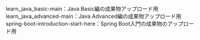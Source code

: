 learn_java_basic-main：Java Basic編の成果物アップロード用
learn_java_advanced-main：Java Advanced編の成果物アップロード用
spring-boot-introduction-start-here：Spring Boot入門の成果物のアップロード用
